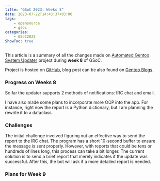 ```yaml
---
title: "GSoC 2023: Weeks 8"
date: 2023-07-22T14:43:37+03:00
tags:
    - opensource
    - gsoc
categories:
    - GSoC2023
ShowToc: true
---
```


This article is a summary of all the changes made on 
[Automated Gentoo System Updater](https://wiki.gentoo.org/wiki/Google_Summer_of_Code/2023/Ideas/Automated_Gentoo_system_updater) 
project during **week 8** of GSoC.  

Project is hosted on [GitHub](https://github.com/Lab-Brat/gentoo_update), 
blog post can be also found on 
[Gentoo Blogs]().    


### Progress on Weeks 8
So far the updater supports 2 methods of notifications: IRC chat and email. 

I have also made some plans to incorporate more OOP into the app. For instance, 
right now the report is a Python dictionary, but I am planning the rewrite it 
to a dataclass.


### Challenges
The initial challenge involved figuring out an effective way to send the 
report to the IRC chat. The program has a short 10-second buffer to ensure 
the message is sent properly. However, with reports that could be tens or 
hundreds of lines long, this process can take a bit longer. The current 
solution is to send a brief report that merely indicates if the update was 
successful. After this, the bot will ask if a more detailed report is needed.

### Plans for Week 9
